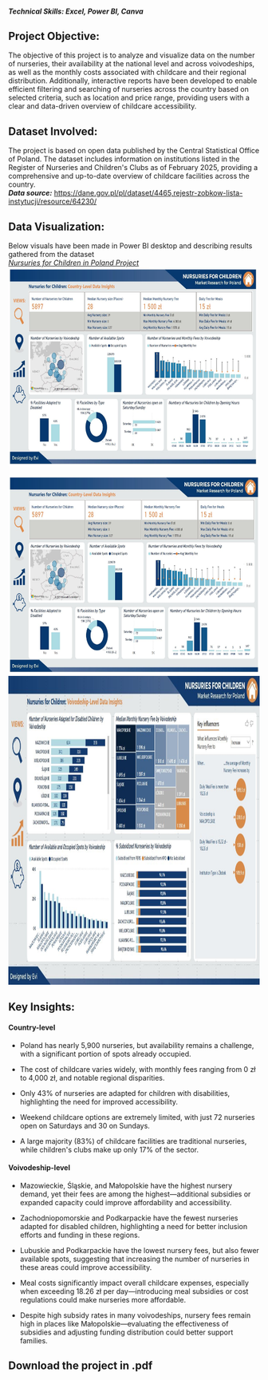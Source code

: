 #### *Technical Skills: Excel, Power BI, Canva*
## Project Objective: 
The objective of this project is to analyze and visualize data on the number of nurseries, their availability at the national level and across voivodeships, as well as the monthly costs associated with childcare and their regional distribution. 
Additionally, interactive reports have been developed to enable efficient filtering and searching of nurseries across the country based on selected criteria, such as location and price range, providing users with a clear and data-driven overview of childcare accessibility. 

## Dataset Involved:
The project is based on open data published by the Central Statistical Office of Poland. The dataset includes information on institutions listed in the Register of Nurseries and Children's Clubs as of February 2025, providing a comprehensive and up-to-date overview of childcare facilities across the country. <br>
<B>*Data source:*</B> <a href="https://dane.gov.pl/pl/dataset/4465,rejestr-zobkow-lista-instytucji/resource/64230/">https://dane.gov.pl/pl/dataset/4465,rejestr-zobkow-lista-instytucji/resource/64230/</a>

## Data Visualization:
Below visuals have been made in Power BI desktop and describing results gathered from the dataset<BR>
*<a href="https://analysteva.github.io/Project1-/"> Nursuries for Children in Poland Project </a>*
<img src="assets/img/KN_screen1.JPG" alt="Example Image" width="500" height="400">


<img src="https://github.com/analysteva/Project1-/blob/06bae85b608049d0ab4a667f6fbcbd582a74f148/assets/img/KN_screen1.JPG" alt="Flowers in Chania" width="600" height="400">

<img src="https://github.com/analysteva/Project1-/blob/06bae85b608049d0ab4a667f6fbcbd582a74f148/assets/img/KN_screen2.JPG" alt="Flowers in Chania" width="1100" height="619">

## Key Insights:
#### Country-level 
- Poland has nearly 5,900 nurseries, but availability remains a challenge, with a significant portion of spots already occupied. 

- The cost of childcare varies widely, with monthly fees ranging from 0 zł to 4,000 zł, and notable regional disparities. 

- Only 43% of nurseries are adapted for children with disabilities, highlighting the need for improved accessibility. 

- Weekend childcare options are extremely limited, with just 72 nurseries open on Saturdays and 30 on Sundays. 

- A large majority (83%) of childcare facilities are traditional nurseries, while children's clubs make up only 17% of the sector.
#### Voivodeship-level 
- Mazowieckie, Śląskie, and Małopolskie have the highest nursery demand, yet their fees are among the highest—additional subsidies or expanded capacity could improve affordability and accessibility. 

- Zachodniopomorskie and Podkarpackie have the fewest nurseries adapted for disabled children, highlighting a need for better inclusion efforts and funding in these regions. 

- Lubuskie and Podkarpackie have the lowest nursery fees, but also fewer available spots, suggesting that increasing the number of nurseries in these areas could improve accessibility. 

- Meal costs significantly impact overall childcare expenses, especially when exceeding 18.26 zł per day—introducing meal subsidies or cost regulations could make nurseries more affordable. 

- Despite high subsidy rates in many voivodeships, nursery fees remain high in places like Małopolskie—evaluating the effectiveness of subsidies and adjusting funding distribution could better support families. 
## Download the project in .pdf




